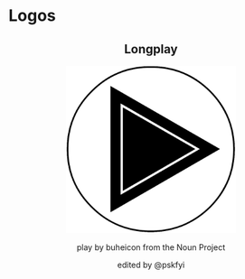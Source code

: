 # Logos

<h2 align="center">Longplay</h2>

<p align="center">
  <img src="./logo.png" width="300"/>
</p>
<p align="center">play by buheicon from the Noun Project</p>
<p align="center">edited by @pskfyi</p>

